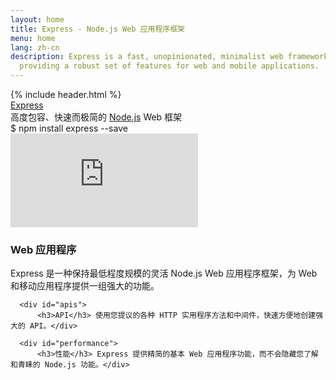 ```yaml
---
layout: home
title: Express - Node.js Web 应用程序框架
menu: home
lang: zh-cn
description: Express is a fast, unopinionated, minimalist web framework for Node.js,
  providing a robust set of features for web and mobile applications.
---
```

<section id="home-content">
  {% include header.html %}
  <div id="overlay"></div>
  <div id="homepage-leftpane" class="pane">
    <section id="description">
        <div class="express"><a href="/">Express</a></div>
        <span class="description">高度包容、快速而极简的 <a href='http://nodejs.org'>Node.js</a> Web 框架</span>
    </section>
    <div id="install-command">$ npm install express --save</div>
  </div>
  <div id="homepage-rightpane" class="pane">
    <iframe src="https://www.youtube.com/embed/HxGt_3F0ULg" frameborder="0" allowfullscreen></iframe>
  </div>
</section>

<!--<section id="doc-langs" markdown="1">
Express 文档英文以外的语言版本包括：[西班牙语](/es)、[日语](/ja)、[俄语](/ru)、[中文](/zh-cn)、[韩国语](/ko)、[葡萄牙语](/pt-br)。
</section>-->

<section id="intro">

  <div id="boxes" class="clearfix">
      <div id="web-applications">
          <h3>Web 应用程序</h3> Express 是一种保持最低程度规模的灵活 Node.js Web 应用程序框架，为 Web 和移动应用程序提供一组强大的功能。</div>

      <div id="apis">
          <h3>API</h3> 使用您提议的各种 HTTP 实用程序方法和中间件，快速方便地创建强大的 API。</div>

      <div id="performance">
          <h3>性能</h3> Express 提供精简的基本 Web 应用程序功能，而不会隐藏您了解和青睐的 Node.js 功能。</div>
  </div>

</section>
